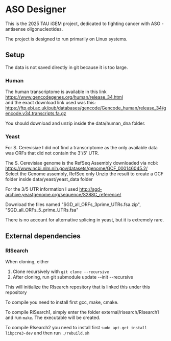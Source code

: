 # ASO Designer

This is the 2025 TAU iGEM project, dedicated to fighting cancer with ASO - antisense oligonucleotides.

The project is designed to run primarily on Linux systems.

## Setup
The data is not saved directly in git because it is too large.

### Human
The human transcriptome is available in this link  https://www.gencodegenes.org/human/release_34.html <br/>
and the exact download link used was this:
https://ftp.ebi.ac.uk/pub/databases/gencode/Gencode_human/release_34/gencode.v34.transcripts.fa.gz

You should download and unzip inside the data/human_dna folder.

### Yeast
For S. Cerevisiae I did not find a transcriptome as the only available data was ORFs that did not contain the 3'/5' UTR.

The S. Cerevisiae genome is the RefSeq Assembly downloaded via ncbi:
https://www.ncbi.nlm.nih.gov/datasets/genome/GCF_000146045.2/ <br>
Select the Genome assembly, RefSeq only
Unzip the result to create a GCF folder inside data/yeast/yeast_data folder


For the 3/5 UTR information I used 
http://sgd-archive.yeastgenome.org/sequence/S288C_reference/ <br>

Download the files named "SGD_all_ORFs_3prime_UTRs.fsa.zip", "SGD_all_ORFs_5_prime_UTRs.fsa"

There is no account for alternative splicing in yeast, but it is extremely rare.

## External dependencies

### RISearch

When cloning, either
1. Clone recursively with `git clone --recursive`
2. After cloning, run git submodule update --init --recursive 

This will initialize the RIsearch repository that is linked this under this repository

To compile you need to install first gcc, make, cmake.

To compile RISearch1, simply enter the folder external/risearch/RIsearch1 and run `make`. The executable will be created.

To compile RIsearch2 you need to install first `sudo apt-get install libpcre3-dev` and then run `./rebuild.sh`
